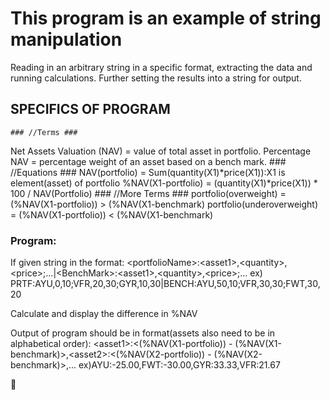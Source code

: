 # This program is an example of string manipulation #
Reading in an arbitrary string in a specific format, extracting the data and running calculations. Further setting the results into a string for output.


## SPECIFICS OF PROGRAM ##
	### //Terms ###
Net Assets Valuation (NAV) = value of total asset in portfolio.
Percentage NAV = percentage weight of an asset based on a bench mark.
	### //Equations ###
NAV(portfolio) = Sum(quantity(X1)*price(X1)):X1 is element(asset) of portfolio
%NAV(X1-portfolio) = (quantity(X1)*price(X1)) * 100 / NAV(Portfolio)
	### //More Terms ###
portfolio(overweight) = (%NAV(X1-portfolio)) > (%NAV(X1-benchmark)
portfolio(underoverweight) = (%NAV(X1-portfolio)) < (%NAV(X1-benchmark)

### Program: ###
If given string in the format: 
\<portfolioName>:\<asset1>,\<quantity>,\<price>;...|\<BenchMark>:\<asset1>,\<quantity>,\<price>;...
ex) PRTF:AYU,0,10;VFR,20,30;GYR,10,30|BENCH:AYU,50,10;VFR,30,30;FWT,30,20

Calculate and display the difference in %NAV 

Output of program should be in format(assets also need to be in alphabetical order):
\<asset1>:\<(%NAV(X1-portfolio)) - (%NAV(X1-benchmark)>,\<asset2>:\<(%NAV(X2-portfolio)) - (%NAV(X2-benchmark)>,...
ex)AYU:-25.00,FWT:-30.00,GYR:33.33,VFR:21.67


:dog: